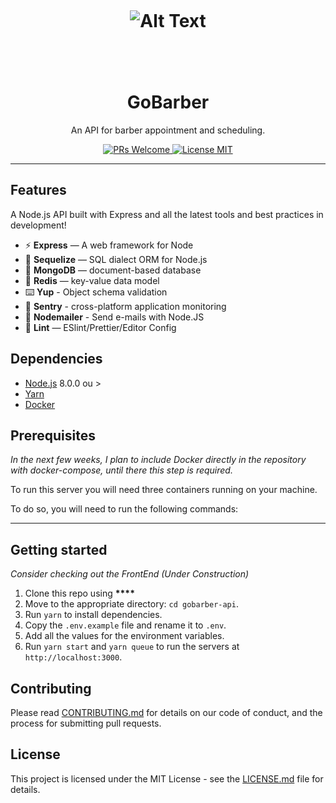 <h1 align="center">
<br>
  
![Alt Text](https://github.com/nlmatt07/gobarber-api/blob/master/Capa.png)

<br>
<br>
GoBarber
</h1>

<p align="center">An API for barber appointment and scheduling.</p>

<p align="center">
  <a href="http://makeapullrequest.com">
    <img src="https://img.shields.io/badge/PRs-welcome-brightgreen.svg?style=flat-square" alt="PRs Welcome">
  </a>
  <a href="https://opensource.org/licenses/MIT">
    <img src="https://img.shields.io/badge/license-MIT-blue.svg?style=flat-square" alt="License MIT">
  </a>
</p>

<hr />

## Features

A Node.js API built with Express and all the latest tools and best practices in development!

- ⚡ **Express** — A web framework for Node
- 💾 **Sequelize** — SQL dialect ORM for Node.js
- 🍂 **MongoDB** — document-based database
- 🔑 **Redis** — key-value data model
- ⌨️ **Yup** - Object schema validation
- 🔺 **Sentry** - cross-platform application monitoring
- 📧 **Nodemailer** - Send e-mails with Node.JS
- 💖 **Lint** — ESlint/Prettier/Editor Config

## Dependencies

- [Node.js](https://nodejs.org/en/) 8.0.0 ou >
- [Yarn](https://yarnpkg.com/pt-BR/docs/install)
- [Docker](https://www.docker.com/)

## Prerequisites

_In the next few weeks, I plan to include Docker directly in the repository with docker-compose, until there this step is required._

To run this server you will need three containers running on your machine.

To do so, you will need to run the following commands:

---

## Getting started

_Consider checking out the FrontEnd (Under Construction)_

1. Clone this repo using **\*\*\*\***
2. Move to the appropriate directory: `cd gobarber-api`.<br />
3. Run `yarn` to install dependencies.<br />
4. Copy the `.env.example` file and rename it to `.env`.<br/>
5. Add all the values for the environment variables.<br/>
6. Run `yarn start` and `yarn queue` to run the servers at `http://localhost:3000`.

## Contributing

Please read [CONTRIBUTING.md](CONTRIBUTING.md) for details on our code of conduct, and the process for submitting pull requests.

## License

This project is licensed under the MIT License - see the [LICENSE.md](LICENSE.md) file for details.
